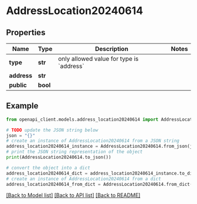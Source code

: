 # AddressLocation20240614


## Properties

Name | Type | Description | Notes
------------ | ------------- | ------------- | -------------
**type** | **str** | only allowed value for type is &#x60;address&#x60; | 
**address** | **str** |  | 
**public** | **bool** |  | 

## Example

```python
from openapi_client.models.address_location20240614 import AddressLocation20240614

# TODO update the JSON string below
json = "{}"
# create an instance of AddressLocation20240614 from a JSON string
address_location20240614_instance = AddressLocation20240614.from_json(json)
# print the JSON string representation of the object
print(AddressLocation20240614.to_json())

# convert the object into a dict
address_location20240614_dict = address_location20240614_instance.to_dict()
# create an instance of AddressLocation20240614 from a dict
address_location20240614_from_dict = AddressLocation20240614.from_dict(address_location20240614_dict)
```
[[Back to Model list]](../README.md#documentation-for-models) [[Back to API list]](../README.md#documentation-for-api-endpoints) [[Back to README]](../README.md)


